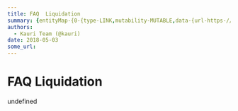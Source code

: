 ```yaml
---
title: FAQ  Liquidation
summary: {entityMap-{0-{type-LINK,mutability-MUTABLE,data-{url-https-//mkr.tools/},1-{type-LINK,mutability-MUTABLE,data-{url-http-//dai.makerdao.com/},2-{type-LINK,mutability-MUTABLE,data-{url-https-//mkr.tools/system/liquidations},3-{type-LINK,mutability-MUTABLE,data-{url-https-//www.investopedia.com/terms/r/risk-profile.asp}},blocks-[{key-foo,text-What is Liquidation?,type-header-two,depth-0,inlineStyleRanges-,entityRanges-,data-{}},{key-83im2,text-To ensure there is enough collateral in the system to
authors:
  - Kauri Team (@kauri)
date: 2018-05-03
some_url: 
---
```


# FAQ  Liquidation

undefined